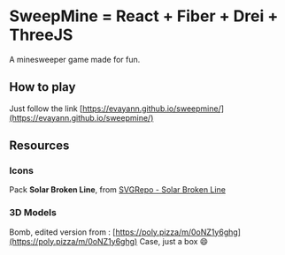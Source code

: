 # SweepMine = React + Fiber + Drei + ThreeJS

A minesweeper game made for fun.

## How to play 

Just follow the link [https://evayann.github.io/sweepmine/](https://evayann.github.io/sweepmine/)

## Resources

### Icons 

Pack **Solar Broken Line**, from [SVGRepo - Solar Broken Line](https://www.svgrepo.com/collection/solar-broken-line-icons/)

### 3D Models

Bomb, edited version from : [https://poly.pizza/m/0oNZ1y6ghg](https://poly.pizza/m/0oNZ1y6ghg)
Case, just a box 😄